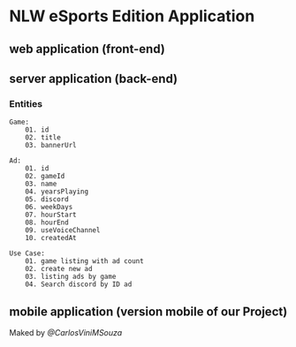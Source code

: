 # NLW eSports Edition Application

## web application (front-end)

## server application (back-end)

### Entities

```
Game:
    01. id
    02. title
    03. bannerUrl

Ad:
    01. id
    02. gameId
    03. name
    04. yearsPlaying
    05. discord
    06. weekDays
    07. hourStart
    08. hourEnd
    09. useVoiceChannel
    10. createdAt

Use Case:
    01. game listing with ad count
    02. create new ad
    03. listing ads by game
    04. Search discord by ID ad
```

## mobile application (version mobile of our Project)

Maked by _@CarlosViniMSouza_
